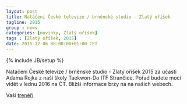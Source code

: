```yaml
---
layout: post
title: Natáčení České televize / brněnské studio - Zlatý oříšek
tagline: 2015
group : news
categories: [novinky, Zlatý oříšek]
tags : [Zlatý oříšek, 2015]
date: 2015-12-06 08:00:00+01:00 CET
---
```

{% include JB/setup %}

Natáčení České televize / brněnské studio - Zlatý oříšek 2015 za účasti Adama Rojka z naší školy Taekwon-Do ITF Strančice.
Pořad budete moci vidět v lednu 2016 na ČT. Bližší informace brzy na na našich webech.

Vaši [trenéři](/treneri)

